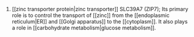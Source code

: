 1. [[zinc transporter protein|zinc transporter]] SLC39A7 (ZIP7); Its primary role is to control the transport of [[zinc]] from the [[endoplasmic reticulum|ER]] and [[Golgi apparatus]] to the [[cytoplasm]]. It also plays a role in [[carbohydrate metabolism|glucose metabolism]].